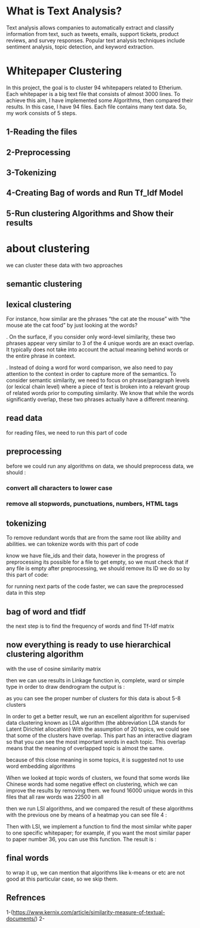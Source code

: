 # What is Text Analysis?
Text analysis allows companies to automatically extract and classify information from text, such as tweets, emails, support tickets, product reviews, and survey responses. Popular text analysis techniques include sentiment analysis, topic detection, and keyword extraction.

# Whitepaper Clustering

In this project, the goal is to cluster 94 whitepapers related to Etherium. Each whitepaper is a big text file that consists of almost 3000 lines.
To achieve this aim, I have implemented some Algorithms, then compared their results.
In this case, I have 94 files. Each file contains many text data. So, my work consists of 5 steps.
## 1-Reading the files
## 2-Preprocessing
## 3-Tokenizing
## 4-Creating Bag of words and Run Tf_Idf Model
## 5-Run clustering Algorithms and Show their results 

# about clustering
we can cluster these data with two approaches 
## semantic clustering
## lexical clustering
For instance, how similar are the phrases “the cat ate the mouse” with “the mouse ate the cat food” by just looking at the words?


. On the surface, if you consider only word-level similarity, these two phrases appear very similar to 3 of the 4 unique words are an exact overlap. It typically does not take into account the actual meaning behind words or the entire phrase in context.


. Instead of doing a word for word comparison, we also need to pay attention to the context in order to capture more of the semantics. To consider semantic similarity, we need to focus on phrase/paragraph levels (or lexical chain level) where a piece of text is broken into a relevant group of related words prior to computing similarity. We know that while the words significantly overlap, these two phrases actually have a different meaning.
## read data 
for reading files, we need to run this part of code


## preprocessing
before we could run any algorithms on data, we should preprocess data, 
we should :
### convert all characters to lower case
### remove all stopwords, punctuations, numbers, HTML tags 

## tokenizing
To remove redundant words that are from the same root like ability and abilities.
we can tokenize words
with this part of code

know we have file_ids and their data, however in the progress of preprocessing its possible for a file to get empty, so we must check that if any file is empty after preprocessing, we should remove its ID
we do so by this part of code:







for running next parts of the code faster, we can save the preprocessed data in this step

## bag of word and tfidf
the next step is to find the frequency of words and find Tf-Idf matrix 



## now everything is ready to use hierarchical clustering algorithm
with the use of cosine similarity matrix 

then we can use results in Linkage function in, complete, ward or simple type in order to draw dendrogram
the output is :




as you can see the proper number of clusters for this data is about 5-8 clusters 

In order to get a better result, we run an excellent algorithm for supervised data clustering known as LDA algorithm (the abbreviation LDA stands for Latent Dirichlet allocation)
With the assumption of 20 topics, we could see that some of the clusters have overlap. This part has an interactive diagram so that you can see the most important words in each topic.
This overlap means that the meaning of overlapped topic is almost the same.

because of this close meaning in some topics, it is suggested not to use word embedding algorithms 

When we looked at topic words of clusters, we found that some words like Chinese words had some negative effect on clustering, which we can improve the results by removing them.
we found 16000 unique words in this files that all raw words was 22500 in all 

then we run LSI algorithms, and we compared the result of these algorithms with the previous one by means of a heatmap 
you can see file 4 :





Then with LSI, we implement a function to find the most similar white paper to one specific whitepaper; for example, if you want the most similar paper to paper number 36, you can use this function.
The result is :

## final words
to wrap it up, we can mention that algorithms like k-means or etc are not good at this particular case, so we skip them.

## Refrences

1-(https://www.kernix.com/article/similarity-measure-of-textual-documents/)
2-
